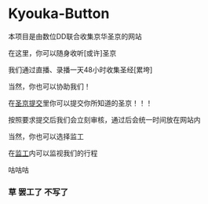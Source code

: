 # Kyouka-Button

本项目是由数位DD联合收集京华圣京的网站

在这里，你可以随身收听[或许]圣京

我们通过直播、录播一天48小时收集圣经[累垮]

当然，你也可以协助我们！

在[圣京提交](https://github.com/Timolop233/obamama-button/issues/1)里你可以提交你所知道的圣京！！！

按照要求提交后我们会立刻审核，通过后会统一时间放在网站内

当然，你也可以选择监工

在[监工](https://github.com/Timolop233/obamama-button/projects/2)内可以监视我们的行程

咕咕咕

### 草 罢工了 不写了
